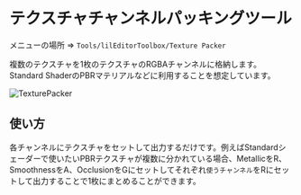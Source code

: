 ﻿# テクスチャチャンネルパッキングツール

メニューの場所 => `Tools/lilEditorToolbox/Texture Packer`

複数のテクスチャを1枚のテクスチャのRGBAチャンネルに格納します。Standard ShaderのPBRマテリアルなどに利用することを想定しています。

![TexturePacker](/images/ja_JP/EditorWindow/TexturePacker.png "TexturePacker")
## 使い方

各チャンネルにテクスチャをセットして出力するだけです。例えばStandardシェーダーで使いたいPBRテクスチャが複数に分かれている場合、MetallicをR、SmoothnessをA、OcclusionをGにセットしてそれぞれ`使うチャンネル`をRにセットして出力することで1枚にまとめることができます。

